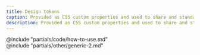 ```yaml
---
title: Design tokens
caption: Provided as CSS custom properties and used to share and standardize foundation styles.
description: Provided as CSS custom properties and used to share and standardize foundation styles.
---
```


<section data-tab="Code">
  @include "partials/code/how-to-use.md"
</section>

<section data-tab="Other">
  @include "partials/other/generic-2.md"
</section>


